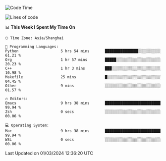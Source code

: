 <!--START_SECTION:waka-->
![Code Time](http://img.shields.io/badge/Code%20Time-1%2C808%20hrs%2039%20mins-blue)

![Lines of code](https://img.shields.io/badge/From%20Hello%20World%20I%27ve%20Written-288.1%20thousand%20lines%20of%20code-blue)

📊 **This Week I Spent My Time On** 

```text
🕑︎ Time Zone: Asia/Shanghai

💬 Programming Languages: 
Python                   5 hrs 54 mins       ███████████████░░░░░░░░░░   61.21 % 
Org                      1 hr 57 mins        █████░░░░░░░░░░░░░░░░░░░░   20.23 % 
C++                      1 hr 3 mins         ███░░░░░░░░░░░░░░░░░░░░░░   10.98 % 
Makefile                 25 mins             █░░░░░░░░░░░░░░░░░░░░░░░░   04.45 % 
Other                    9 mins              ░░░░░░░░░░░░░░░░░░░░░░░░░   01.57 % 

🔥 Editors: 
Emacs                    9 hrs 38 mins       █████████████████████████   99.94 % 
Zsh                      0 secs              ░░░░░░░░░░░░░░░░░░░░░░░░░   00.06 % 

💻 Operating System: 
Mac                      9 hrs 38 mins       █████████████████████████   99.94 % 
WSL                      0 secs              ░░░░░░░░░░░░░░░░░░░░░░░░░   00.06 % 
```


 Last Updated on 01/03/2024 12:36:20 UTC
<!--END_SECTION:waka-->
